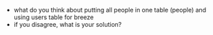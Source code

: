 - what do you think about putting all people in one table (people) and using users table for breeze
- if you disagree, what is your solution?
